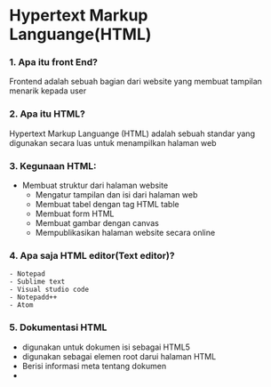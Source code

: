 # Hypertext Markup Languange(HTML)

### 1. Apa itu front End?

Frontend adalah sebuah bagian dari website yang membuat tampilan menarik kepada user

### 2. Apa itu HTML?

Hypertext Markup Languange (HTML) adalah sebuah standar yang digunakan secara luas untuk menampilkan halaman web

### 3. Kegunaan HTML:

- Membuat struktur dari halaman website
  - Mengatur tampilan dan isi dari halaman web
  - Membuat tabel dengan tag HTML table
  - Membuat form HTML
  - Membuat gambar dengan canvas
  - Mempublikasikan halaman website secara online

### 4. Apa saja HTML editor(Text editor)?

    - Notepad
    - Sublime text
    - Visual studio code
    - Notepadd++
    - Atom

### 5. Dokumentasi HTML

- <!DOCTYPE html> digunakan untuk dokumen isi sebagai HTML5
- <html> digunakan sebagai elemen root darui halaman HTML
- <head> Berisi informasi meta tentang dokumen
- <title> menentukan judul untuk dokumen
- <body> berisi konten halaman yang terlihat

### 6. Tag-Tag yang ada di HTML

1. Tag Heading dan Paragaraph HTML
   Tag Heading dan Paragaraph HTML dibagi dari heading 1 sampai 6
2. Tag Link HTML
   Tag Link HTML digunakan untuk menautkan suatu halaman satu ke halaman yang lainnya, dalam HTML untuk membuat link kita bisa menggunakan tag “a”
3. Tag image HTML
   Tag image HTML digunakan untuk menyisipkan suatu gambar kedalam website, dalam HTML untuk menyisipkan gambar kita bisa menggunakan tag “img”
4. List HTML
   Ada dua jenis list dalam HTML yaitu: ordered list(list yang terurut) dan ordered list(kist tidak terurut). Setiap list item pada ordered list dan ordered list dideklarasikan mengguanakn tag “li”
5. Tag Table HTML
   Untuk membuat table pada HTML menggunakan tag “table”, setiap baris pada HTML mengggunakan tag “tr”, setiap kolom tabel dideklarasikan mengguanakn tag “td” dan untuk kolom pada table header menggunakan “th”
6. Form HTML
   Digunakan untuk membuat suatu form di HTML. Adapun beberapa tag yang digunakan didalamnya adalah:
   - “input” untuk membuat suatu form masukan
   - “checkox” untuk membuat suatu pemilihan lebih dari Satu
   - “radio” untuk membuat suatu pemilihan dan hanya bisa memilih Satu

- “textarea” untuk membuat text yang panjang
- “button” untuk membuat suatu tombol, dll.
